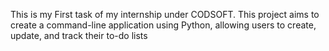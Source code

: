 This is my First task of my internship under CODSOFT.
This project aims to create a command-line application using Python, allowing users to create, update, and track their to-do lists
